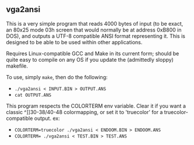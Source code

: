 ## vga2ansi

This is a very simple program that reads 4000 bytes of input (to be exact, an 80x25 mode 03h screen that would normally be at address 0xB800 in DOS), and outputs a
UTF-8 compatible ANSI format representing it. This is designed to be able to be used within other applications.

Requires Linux-compatible GCC and Make in its current form; should be quite easy to compile on any OS if you update the (admittedly sloppy) makefile.

To use, simply `make`, then do the following:
- `./vga2ansi < INPUT.BIN > OUTPUT.ANS`
- `cat OUTPUT.ANS`

This program respects the COLORTERM env variable. Clear it if you want a classic ^]]30-38/40-48 colormapping, or set it to 'truecolor' for a truecolor-compatible output.
ex:
- `COLORTERM=truecolor ./vga2ansi < ENDOOM.BIN > ENDOOM.ANS`
- `COLORTERM= ./vga2ansi < TEST.BIN > TEST.ANS`


